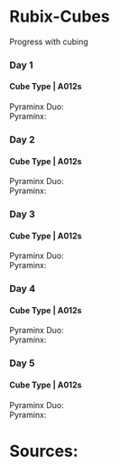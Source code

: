 # Rubix-Cubes
Progress with cubing 

### Day 1 
#### Cube Type | A012s  
Pyraminx Duo:<br>
Pyraminx: 


### Day 2 
#### Cube Type | A012s  
Pyraminx Duo:<br>
Pyraminx: 

### Day 3 
#### Cube Type | A012s 
Pyraminx Duo:<br>
Pyraminx: 

### Day 4 
#### Cube Type | A012s 
Pyraminx Duo:<br>
Pyraminx: 

### Day 5 
#### Cube Type | A012s  
Pyraminx Duo:<br>
Pyraminx: 


# Sources: 
